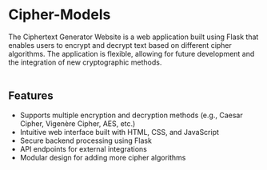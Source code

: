# Cipher-Models
The Ciphertext Generator Website is a web application built using Flask that enables users to encrypt and decrypt text based on different cipher algorithms. The application is flexible, allowing for future development and the integration of new cryptographic methods.
<br>
<br>
<h2>Features</h2>
<ul>
    <li>Supports multiple encryption and decryption methods (e.g., Caesar Cipher, Vigenère Cipher, AES, etc.)</li>
    <li>Intuitive web interface built with HTML, CSS, and JavaScript</li>
    <li>Secure backend processing using Flask</li>
    <li>API endpoints for external integrations</li>
    <li>Modular design for adding more cipher algorithms</li>
</ul>
